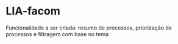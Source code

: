 # LIA-facom

Funcionalidade a ser criada: resumo de processos, priorização de processos e filtragem com base no tema
